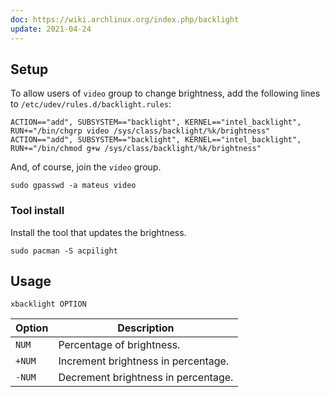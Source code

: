```yaml
---
doc: https://wiki.archlinux.org/index.php/backlight
update: 2021-04-24
---
```


## Setup

To allow users of `video` group to change brightness,
add the following lines to `/etc/udev/rules.d/backlight.rules`:

```
ACTION=="add", SUBSYSTEM=="backlight", KERNEL=="intel_backlight", RUN+="/bin/chgrp video /sys/class/backlight/%k/brightness"
ACTION=="add", SUBSYSTEM=="backlight", KERNEL=="intel_backlight", RUN+="/bin/chmod g+w /sys/class/backlight/%k/brightness"
```

And, of course, join the `video` group.

```shell
sudo gpasswd -a mateus video
```

### Tool install

Install the tool that updates the brightness.

```shell
sudo pacman -S acpilight
```

## Usage

```shell
xbacklight OPTION
```

| Option | Description |
| --- | --- |
| `NUM` | Percentage of brightness. |
| `+NUM` | Increment brightness in percentage. |
| `-NUM` | Decrement brightness in percentage. |
